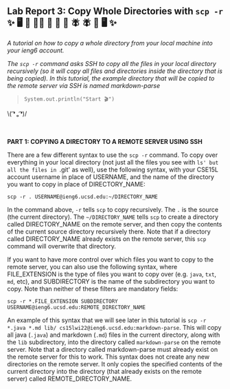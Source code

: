 ## Lab Report 3: Copy Whole Directories with `scp -r` ✨ 🖥 📂 🏃‍♀️ 🏃‍ 🏃‍ 💨 🪰  🪰 📂 🖥 ✨
*A tutorial on how to copy a whole directory from your local machine into your ieng6 account.*   

*The `scp -r` command asks SSH to copy all the files in your local directory recursively (so it will copy all files and directories inside the directory that is being copied). In this tutorial, the example directory that will be copied to the remote server via SSH is named markdown-parse*  
 
>`System.out.println("Start 🎬")`    

\\( ͡❛ ₒ ͡❛)/ <br/><br/><br/>
   
**PART 1: COPYING A DIRECTORY TO A REMOTE SERVER USING SSH**

There are a few different syntax to use the `scp -r` command.  To copy over everything in your local directory (not just all the files you see with `ls' but all the files in `.git' as well), use the following syntax, with your CSE15L account username in place of USERNAME, and the name of the directory you want to copy in place of DIRECTORY_NAME:      
 

`scp -r . USERNAME@ieng6.ucsd.edu:~/DIRECTORY_NAME`   
 
 
In the command above, `-r` tells `scp` to copy recursively. The `.` is the source  (the current directory). The `~/DIRECTORY_NAME` tells `scp` to create a directory called DIRECTORY_NAME on the remote server, and then copy the contents of the current source directory recursively there. Note that if a directory called DIRECTORY_NAME already exists on the remote server, this `scp` command will overwrite that directory.   

If you want to have more control over which files you want to copy to the remote server, you can also use the following syntax, where FILE_EXTENSION is the type of files you want to copy over (e.g. `java`, `txt`, `md`, etc), and SUBDIRECTORY is the name of the subdirectory you want to copy. Note than neither of these filters are mandatory fields:      
 

`scp -r *.FILE_EXTENSION SUBDIRECTORY USERNAME@ieng6.ucsd.edu:REMOTE_DIRECTORY_NAME`   
 
 
An example of this syntax that we will see later in this tutorial is `scp -r *.java *.md lib/ cs15lwi22@ieng6.ucsd.edu:markdown-parse`. This will copy all java (`.java`) and markdown (`.md`) files in the current directory, along with the `lib` subdirectory, into the directory called `markdown-parse` on the remote server. Note that a directory called markdown-parse must already exist on the remote server for this to work. This syntax does not create any new directories on the remote server. It only copies the specified contents of the current directory into the directory (that already exists on the remote server) called REMOTE_DIRECTORY_NAME.
